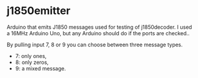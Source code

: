 j1850emitter
============

Arduino that emits J1850 messages used for testing of j1850decoder.
I used a 16MHz Arduino Uno, but any Arduino should do if the ports are checked..

By pulling input 7, 8 or 9 you can choose between three message types.
- 7: only ones,
- 8: only zeros,
- 9: a mixed message.

